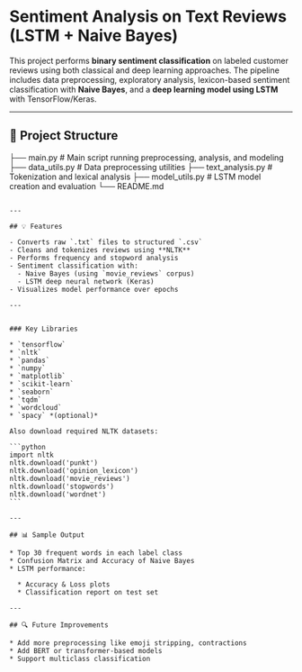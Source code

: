
# Sentiment Analysis on Text Reviews (LSTM + Naive Bayes)

This project performs **binary sentiment classification** on labeled customer reviews using both classical and deep learning approaches. The pipeline includes data preprocessing, exploratory analysis, lexicon-based sentiment classification with **Naive Bayes**, and a **deep learning model using LSTM** with TensorFlow/Keras.

---

## 📁 Project Structure

├── main.py # Main script running preprocessing, analysis, and modeling
├── data_utils.py # Data preprocessing utilities
├── text_analysis.py # Tokenization and lexical analysis
├── model_utils.py # LSTM model creation and evaluation
└── README.md

````

---

## 💡 Features

- Converts raw `.txt` files to structured `.csv`
- Cleans and tokenizes reviews using **NLTK**
- Performs frequency and stopword analysis
- Sentiment classification with:
  - Naive Bayes (using `movie_reviews` corpus)
  - LSTM deep neural network (Keras)
- Visualizes model performance over epochs

---


### Key Libraries

* `tensorflow`
* `nltk`
* `pandas`
* `numpy`
* `matplotlib`
* `scikit-learn`
* `seaborn`
* `tqdm`
* `wordcloud`
* `spacy` *(optional)*

Also download required NLTK datasets:

```python
import nltk
nltk.download('punkt')
nltk.download('opinion_lexicon')
nltk.download('movie_reviews')
nltk.download('stopwords')
nltk.download('wordnet')
```

---

## 📊 Sample Output

* Top 30 frequent words in each label class
* Confusion Matrix and Accuracy of Naive Bayes
* LSTM performance:

  * Accuracy & Loss plots
  * Classification report on test set

---

## 🔍 Future Improvements

* Add more preprocessing like emoji stripping, contractions
* Add BERT or transformer-based models
* Support multiclass classification



